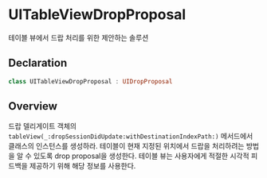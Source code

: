 # UITableViewDropProposal

테이블 뷰에서 드랍 처리를 위한 제안하는 솔루션

## Declaration

```swift
class UITableViewDropProposal : UIDropProposal
```

## Overview

드랍 델리게이트 객체의 `tableView(_:dropSessionDidUpdate:withDestinationIndexPath:)` 메서드에서 클래스의 인스턴스를 생성하라. 테이블이 현재 지정된 위치에서 드랍을 처리하려는 방법을 알 수 있도록 drop proposal을 생성한다. 테이블 뷰는 사용자에게 적절한 시각적 피드백을 제공하기 위해 해당 정보를 사용한다.

